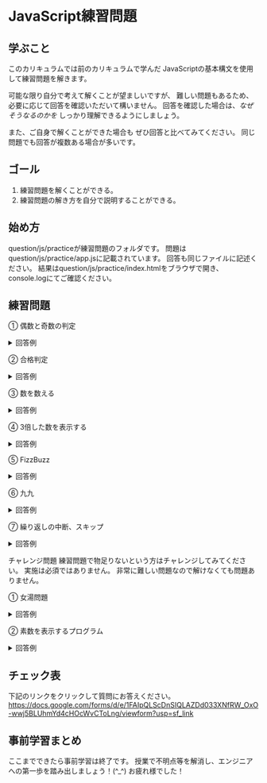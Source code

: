 # JavaScript練習問題

## 学ぶこと
このカリキュラムでは前のカリキュラムで学んだ JavaScriptの基本構文を使用して練習問題を解きます。

可能な限り自分で考えて解くことが望ましいですが、 難しい問題もあるため、 必要に応じて回答を確認いただいて構いません。 回答を確認した場合は、*なぜそうなるのかを* しっかり理解できるようにしましょう。

また、ご自身で解くことができた場合も ぜひ回答と比べてみてください。 同じ問題でも回答が複数ある場合が多いです。

## ゴール
1. 練習問題を解くことができる。
2. 練習問題の解き方を自分で説明することができる。

## 始め方
question/js/practiceが練習問題のフォルダです。 問題はquestion/js/practice/app.jsに記載されています。 回答も同じファイルに記述ください。 結果はquestion/js/practice/index.htmlをブラウザで開き、 console.logにてご確認ください。

## 練習問題

① 偶数と奇数の判定
<details>
  <summary>回答例</summary>

  ```js
    // if文
  let i = 2;
  if (i % 2 === 0) {
      console.log(`${i}は偶数です`);
  } else {
      console.log(`${i}は奇数です`);
  }

  // Switch文
  switch (i % 2 === 0) {
      case true:
          console.log(i + 'は偶数です');
          break;
      default:
          console.log(i +  'は奇数です');
          break;
  }

  ```
</details>


② 合格判定

<details>
  <summary>回答例</summary>

  ```js
  let math = 50;
  let english = 100;
  let total = math + english;
  if (math >= 60 && english >= 60 && total >= 140) {
    console.log('合格');
  } else {
    console.log('不合格');
  }
  ```
</details>

③ 数を数える

<details>
  <summary>回答例</summary>

  ```js
  let res = 0;
  let numbers = [1, 3, 4, 5, 8, 9, 3, 3];
  for (let number of numbers) {
      if (number === 3) {
          res++;
      }
  }
  console.log(res);
  ```
</details>

④ 3倍した数を表示する

<details>
  <summary>回答例</summary>

  ```js
  for (let i = 1; i <= 10; i++) {
    console.log(i * 3);
  }
  ```
</details>

⑤ FizzBuzz

<details>
  <summary>回答例</summary>

  ```js
  for (let i = 1; i <= 100; i++) {
    if (i % 5 === 0 && i % 3 === 0) {
      console.log('FizzBuzz');
    } else if (i % 5 === 0) {
      console.log('Buzz');
    } else if (i % 3 === 0) {
      console.log('Fizz');
    } else {
      console.log(i);
    }
  }
  ```
</details>

⑥ 九九

<details>
  <summary>回答例</summary>

  ```js
  for (let i = 1; i <= 9; i++) {
    for (let j = 1; j <= 9; j++) {
      let res = i * j;
      console.log(res);
    }
  }
  ```
</details>

⑦ 繰り返しの中断、スキップ

<details>
  <summary>回答例</summary>

  ```js
  for (let i = 1; i <= 9; i++) {
    for (let j = 1; j <= 9; j++) {
      let res = i * j;
      if (res >= 30) {
        continue;
      }
      console.log(res);
    }
  }
  ```
</details>

チャレンジ問題
練習問題で物足りないという方はチャレンジしてみてください。
実施は必須ではありません。
非常に難しい問題なので解けなくても問題ありません。

① 女湯問題

<details>
  <summary>回答例</summary>

  ```js
  let customer = {age: 28, gender: 'male'};

  if (customer['gender'] === 'female')  {
    console.log('入れます');
  } else {
    if (customer['age'] <= 3) {
      console.log('入れます');
    } else {
      console.log('入れません');
    }
  }
  ```
</details>

② 素数を表示するプログラム

<details>
  <summary>回答例</summary>

  ```js
  for (let i = 2; i < 100; i++) {
    for (let j = 2; j <= i; j++) {
      if (i % j === 0 && j < i) {
        break;
      } 

      if (i === j) {
        console.log(i);
      }
    }
  }

  /**
   * 問題の解き方は複数あり、この解き方も改善の余地があります。
   * 偶数の場合は2で割り切れるので素数にならない(2は除く)
   * 割る数が割られる数の半分以上になった場合は割り切れないので判定不要など
   */
  ```
</details>

## チェック表
下記のリンクをクリックして質問にお答えください。<br>
https://docs.google.com/forms/d/e/1FAIpQLScDnSIQLAZDd033XNfRW_OxO-wwj5BLUhmYd4cHOcWvCToLng/viewform?usp=sf_link

## 事前学習まとめ
ここまでできたら事前学習は終了です。
授業で不明点等を解消し、エンジニアへの第一歩を踏み出しましょう！(^_^)
お疲れ様でした！